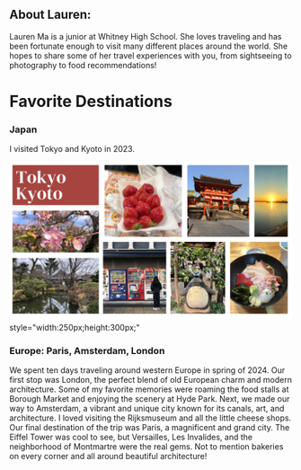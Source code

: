 <!DOCTYPE html>
<html>
  <head>
    <title>Project: Lauren's Travel Blog</title>
  </head>
  <body>
    <h2> About Lauren: </h2>
    <p> Lauren Ma is a junior at Whitney High School. She loves traveling and has been fortunate enough to visit many different places around the world. She hopes to share some of her travel experiences with you, from sightseeing to photography to food recommendations! </p>
  <h1> Favorite Destinations </h1>
    <h3> Japan </h3>
    <p> I visited Tokyo and Kyoto in 2023. </p>
    <img src="Tokyo.png"> style="width:250px;height:300px;"
    <h3> Europe: Paris, Amsterdam, London </h3>
     <p> We spent ten days traveling around western Europe in spring of 2024. Our first stop was London, the perfect blend of old European charm and modern architecture. Some of my favorite memories were roaming the food stalls at Borough Market and enjoying the scenery at Hyde Park. Next, we made our way to Amsterdam, a vibrant and unique city known for its canals, art, and architecture. I loved visiting the Rijksmuseum and all the little cheese shops. Our final destination of the trip was Paris, a magnificent and grand city. The Eiffel Tower was cool to see, but Versailles, Les Invalides, and the neighborhood of Montmartre were the real gems. Not to mention bakeries on every corner and all around beautiful architecture! </p>
  </body>
  </body>
</html>
